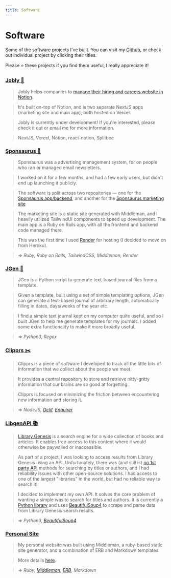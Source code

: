 ```yaml
---
title: Software
---
```


# Software

Some of the software projects I've built. You can visit my [Github](https://www.github.com/harrison-broadbent), or check out individual project by clicking their titles.

Please ⭐️ these projects if you find them useful, I really appreciate it!

### [Jobly 🔶](https://jobly.so)

> Jobly helps companies to [manage their hiring and careers website in Notion](https://jobly.so).

> It's built on-top of Notion, and is two separate NextJS apps (marketing site and main app), both hosted on Vercel.

> Jobly is currently under development! If you're interested, please check it out or email me for more information.

> NextJS, Vercel, Notion, react-notion, Splitbee

### [Sponsaurus 🦕](https://github.com/harrison-broadbent/sponsaurus-app)

> Sponsaurus was a advertising management system, for on people who ran or managed email newsletters.

> I worked on it for a few months, and had a few early users, but didn't end up launching it publicly.

> The software is split across two repositories — one for the [Sponsaurus app/backend](https://github.com/harrison-broadbent/sponsaurus-app), and another for the [Sponsaurus marketing site](https://github.com/harrison-broadbent/sponsaurus-landing)

> The marketing site is a static site generated with Middleman, and I heavily utilized TailwindUI components to speed up development. The main app is a Ruby on Rails app, with all the frontend and backend code managed there.

> This was the first time I used [Render](https://render.com) for hosting (I decided to move on from Heroku).

> ⇒ _Ruby, Ruby on Rails, TailwindCSS, Middleman, Render_

### [JGen 📔](https://github.com/harrison-broadbent/JGen)

> JGen is a Python script to generate text-based journal files from a template.

> Given a template, built using a set of simple templating options, JGen can generate a text-based journal of arbitrary length, automatically filling in dates, days/weeks of the year etc.

> I find a simple text journal kept on my computer quite useful, and so I built JGen to help me generate templates for my journals. I added some extra functionality to make it more broadly useful.

> ⇒ _Python3, Regex_

### [Clipprs ✂️](https://github.com/harrison-broadbent/clipprs)

> Clipprs is a piece of software I developed to track all the little bits of information that we collect about the people we meet.

> It provides a central repository to store and retrieve nitty-gritty information that our brains are so good at forgetting.

> Clipprs is focused on minimizing the friction between encountering new information and storing it.

> ⇒ _NodeJS, [Oclif](https://www.oclif.io), [Enquirer](https://github.com/enquirer/enquirer)_

### [LibgenAPI 📚](https://github.com/harrison-broadbent/libgen-api)

> [Library Genesis](http://gen.lib.rus.ec/) is a search engine for a wide collection of books and articles. It enables free access to this content where it would otherwise be paywalled or inaccessible.

> As part of a project, I was looking to access results from Library Genesis using an API. Unfortunately, there was (and still is) [no 1st party API](http://garbage.world/posts/libgen/?ref=public-apis) methods for searching by titles or authors, and I had reliability issues with other open-source solutions. I had access to one of the largest "libraries" in the world, but had no reliable way to search it!

> I decided to implement my own API. It solves the core problem of wanting a simple was to search for titles and authors. It is currently a [Python library](https://pypi.org/project/libgen-api/) and uses [BeautifulSoup4](https://www.crummy.com/software/BeautifulSoup/bs4/doc/) to scrape and parse data from Library Genesis search results.

> ⇒ _Python3, [BeautifulSoup4](https://www.crummy.com/software/BeautifulSoup/bs4/doc/)_

### [Personal Site](https://github.com/harrison-broadbent/personal_site)

> My personal website was built using Middleman, a ruby-based static site generator, and a combination of ERB and Markdown templates.

> More details [here](stack).

> ⇒ _Ruby, [Middleman](http://middlemanapp.com/), [ERB](https://puppet.com/docs/puppet/latest/lang_template_erb.html), Markdown_
